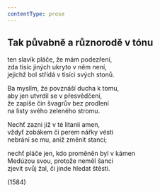 ```yaml
---
contentType: prose
---
```


<section>

## Tak půvabně a různorodě v tónu

ten slavík pláče, že mám podezření,  
zda tisíc jiných ukryto v něm není,  
jejichž bol střídá v tisíci svých stonů.

Ba myslím, že povznáší ducha k tomu,  
aby jen utvrdil se v přesvědčení,  
že zapíše čin švagrův bez prodlení  
na listy svého zeleného stromu.

Nechť zazni již v té litanii amen,  
vždyť zobákem či perem nářky vésti  
nebrání se mu, aniž změnit stanci;

nechť pláče jen, kdo proměněn byl v kámen  
Medúzou svou, protože neměl šanci  
zjevit svůj žal, či jinde hledat štěstí.

(1584)

</section>
